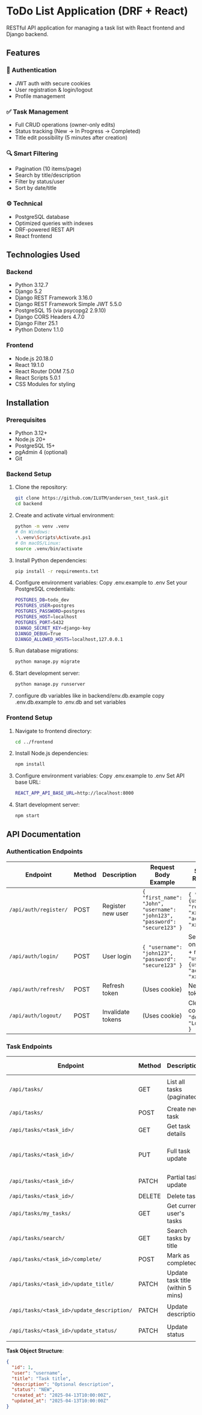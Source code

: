 # ToDo List Application (DRF + React)

   RESTful API application for managing a task list with React frontend and Django backend.

## Features

### 🔐 Authentication
- JWT auth with secure cookies
- User registration & login/logout
- Profile management

### ✅ Task Management
- Full CRUD operations (owner-only edits)
- Status tracking (New → In Progress → Completed)
- Title edit possibility (5 minutes after creation)

### 🔍 Smart Filtering
- Pagination (10 items/page)
- Search by title/description
- Filter by status/user
- Sort by date/title

### ⚙️ Technical
- PostgreSQL database
- Optimized queries with indexes
- DRF-powered REST API
- React frontend

## Technologies Used

### Backend

- Python 3.12.7
- Django 5.2
- Django REST Framework 3.16.0
- Django REST Framework Simple JWT 5.5.0
- PostgreSQL 15 (via psycopg2 2.9.10)
- Django CORS Headers 4.7.0
- Django Filter 25.1
- Python Dotenv 1.1.0

### Frontend

- Node.js 20.18.0
- React 19.1.0
- React Router DOM 7.5.0
- React Scripts 5.0.1
- CSS Modules for styling

## Installation

### Prerequisites

- Python 3.12+
- Node.js 20+
- PostgreSQL 15+
- pgAdmin 4 (optional)
- Git

### Backend Setup

1. Clone the repository:
   ```bash
   git clone https://github.com/ILUTM/andersen_test_task.git
   cd backend
2. Create and activate virtual environment:
   ```bash
   python -m venv .venv
   # On Windows:
   .\.venv\Scripts\Activate.ps1
   # On macOS/Linux:
   source .venv/bin/activate
3. Install Python dependencies:
   ```bash
   pip install -r requirements.txt
4. Configure environment variables:
   Copy .env.example to .env
   Set your PostgreSQL credentials:
   ```bash
   POSTGRES_DB=todo_dev
   POSTGRES_USER=postgres
   POSTGRES_PASSWORD=postgres
   POSTGRES_HOST=localhost
   POSTGRES_PORT=5432
   DJANGO_SECRET_KEY=django-key
   DJANGO_DEBUG=True
   DJANGO_ALLOWED_HOSTS=localhost,127.0.0.1
5. Run database migrations:
   ```bash
   python manage.py migrate
6. Start development server:
   ```bash
   python manage.py runserver
7. configure db variables like in backend/env.db.example
   copy .env.db.example to .env.db and set variables

### Frontend Setup
1. Navigate to frontend directory:
   ```bash
   cd ../frontend
2. Install Node.js dependencies:
   ```bash
   npm install
3. Configure environment variables:
   Copy .env.example to .env
   Set API base URL:
   ```bash
   REACT_APP_API_BASE_URL=http://localhost:8000
4. Start development server:
   ```bash
   npm start

## API Documentation

### Authentication Endpoints

| Endpoint         | Method | Description                     | Request Body Example                        | Success Response                          |
|------------------|--------|---------------------------------|---------------------------------------------|-------------------------------------------|
| `/api/auth/register/` | POST | Register new user | `{ "first_name": "John", "username": "john123", "password": "secure123" }` | `{ "user": {user_data}, "refresh": "xxx", "access": "xxx" }` |
| `/api/auth/login/`    | POST | User login        | `{ "username": "john123", "password": "secure123" }` | Sets HTTP-only cookie + returns `{ "user": {user_data}, "access": "xxx" }` |
| `/api/auth/refresh/`  | POST | Refresh token     | (Uses cookie)                              | New `access` token |
| `/api/auth/logout/`   | POST | Invalidate tokens | (Uses cookie)                              | Clears cookie + `{ "detail": "Logged out" }` |

### Task Endpoints

| Endpoint                     | Method | Description                     | Parameters               | Request Body Example               | Response Example |
|------------------------------|--------|---------------------------------|--------------------------|------------------------------------|------------------|
| `/api/tasks/`                | GET    | List all tasks (paginated)      | `?status=COMPLETED`, `?ordering=-created_at`, `?user_id=<id>` | - | `{ "results": [{task_data}], "pagination": {...}}` |
| `/api/tasks/`                | POST   | Create new task                 | -                        | `{ "title": "Task 1" }`           | `{task_data}` |
| `/api/tasks/<task_id>/`      | GET    | Get task details                | -                        | -                                  | `{task_data}` |
| `/api/tasks/<task_id>/`      | PUT    | Full task update                | -                        | `{ "title": "Updated", "status": "IN_PROGRESS" }` | `{task_data}` |
| `/api/tasks/<task_id>/`      | PATCH  | Partial task update             | -                        | `{ "description": "New desc" }`   | `{task_data}` |
| `/api/tasks/<task_id>/`      | DELETE | Delete task                     | -                        | -                                  | `204 No Content` |
| `/api/tasks/my_tasks/`       | GET    | Get current user's tasks        | `?page=2&page_size=5`    | -                                  | `{ "results": [...] }` |
| `/api/tasks/search/`         | GET    | Search tasks by title           | `?q=search_term`         | -                                  | `{ "results": [...] }` |
| `/api/tasks/<task_id>/complete/` | POST | Mark as completed | - | - | `{task_data}` |
| `/api/tasks/<task_id>/update_title/` | PATCH | Update task title (within 5 mins) | - | `{ "title": "New title" }` | `{task_data}` or `403` |
| `/api/tasks/<task_id>/update_description/` | PATCH | Update description | - | `{ "description": "New desc" }` | `{task_data}` |
| `/api/tasks/<task_id>/update_status/` | PATCH | Update status | - | `{ "status": "IN_PROGRESS" }` | `{task_data}` |

**Task Object Structure**:
```json
{
  "id": 1,
  "user": "username",
  "title": "Task title",
  "description": "Optional description",
  "status": "NEW",
  "created_at": "2025-04-13T10:00:00Z",
  "updated_at": "2025-04-13T10:00:00Z"
}

